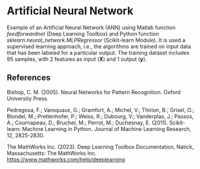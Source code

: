 # Artificial Neural Network
Example of an Artificial Neural Network (ANN) using Matlab function *feedforwardnet* (Deep Learning Toolbox) and Python function *sklearn.neural_network.MLPRegressor* (Scikit-learn Module). It is used a supervised learning approach, i.e., the algorithms are trained on input data that has been labeled for a particular output. The training dataset includes 95 samples, with 2 features as input (**X**) and 1 output (**y**).

## References

Bishop, C. M. (2005). Neural Networks for Pattern Recognition. Oxford University Press.

Pedregosa, F.; Varoquaux, G.; Gramfort, A.; Michel, V.; Thirion, B.; Grisel, O.; Blondel, M.; Prettenhofer, P.; Weiss, R.; Dubourg, V.; Vanderplas, J.; Passos, A.; Cournapeau, D.; Brucher, M.; Perrot, M.; Duchesnay, E. (2011). Scikit-learn: Machine Learning in Python. Journal of Machine Learning Research, 12, 2825-2830.

The MathWorks Inc. (2023). Deep Learning Toolbox Documentation, Natick, Massachusetts: The MathWorks Inc. https://www.mathworks.com/help/deeplearning
